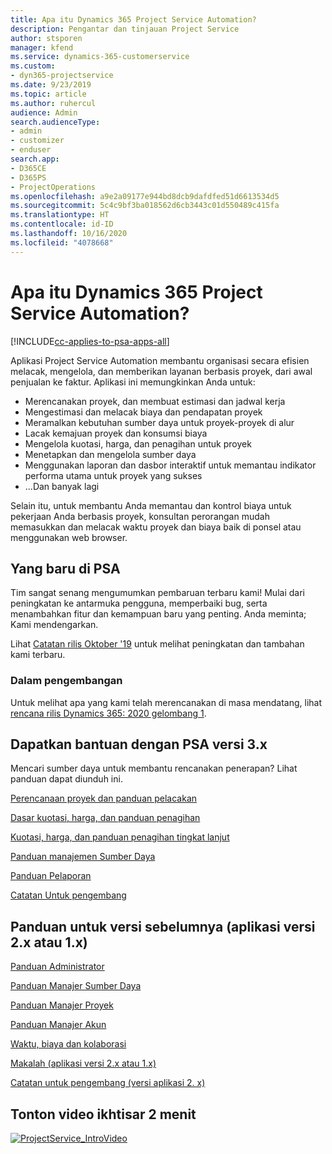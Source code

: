 ```yaml
---
title: Apa itu Dynamics 365 Project Service Automation?
description: Pengantar dan tinjauan Project Service
author: stsporen
manager: kfend
ms.service: dynamics-365-customerservice
ms.custom:
- dyn365-projectservice
ms.date: 9/23/2019
ms.topic: article
ms.author: ruhercul
audience: Admin
search.audienceType:
- admin
- customizer
- enduser
search.app:
- D365CE
- D365PS
- ProjectOperations
ms.openlocfilehash: a9e2a09177e944bd8dcb9dafdfed51d6613534d5
ms.sourcegitcommit: 5c4c9bf3ba018562d6cb3443c01d550489c415fa
ms.translationtype: HT
ms.contentlocale: id-ID
ms.lasthandoff: 10/16/2020
ms.locfileid: "4078668"
---
```

# <a name="what-is-dynamics-365-project-service-automation"></a>Apa itu Dynamics 365 Project Service Automation?

[!INCLUDE[cc-applies-to-psa-apps-all](../includes/cc-applies-to-psa-apps-all.md)]

Aplikasi Project Service Automation membantu organisasi secara efisien melacak, mengelola, dan memberikan layanan berbasis proyek, dari awal penjualan ke faktur. Aplikasi ini memungkinkan Anda untuk:

- Merencanakan proyek, dan membuat estimasi dan jadwal kerja
- Mengestimasi dan melacak biaya dan pendapatan proyek
- Meramalkan kebutuhan sumber daya untuk proyek-proyek di alur
- Lacak kemajuan proyek dan konsumsi biaya
- Mengelola kuotasi, harga, dan penagihan untuk proyek
- Menetapkan dan mengelola sumber daya
- Menggunakan laporan dan dasbor interaktif untuk memantau indikator performa utama untuk proyek yang sukses
- ...Dan banyak lagi

Selain itu, untuk membantu Anda memantau dan kontrol biaya untuk pekerjaan Anda berbasis proyek, konsultan perorangan mudah memasukkan dan melacak waktu proyek dan biaya baik di ponsel atau menggunakan web browser.

## <a name="whats-new-in-psa"></a>Yang baru di PSA
Tim sangat senang mengumumkan pembaruan terbaru kami! Mulai dari peningkatan ke antarmuka pengguna, memperbaiki bug, serta menambahkan fitur dan kemampuan baru yang penting. Anda meminta; Kami mendengarkan.

Lihat [Catatan rilis Oktober '19](https://docs.microsoft.com/dynamics365-release-plan/2019wave2/index) untuk melihat peningkatan dan tambahan kami terbaru.

### <a name="in-development"></a>Dalam pengembangan
Untuk melihat apa yang kami telah merencanakan di masa mendatang, lihat [rencana rilis Dynamics 365: 2020 gelombang 1](https://docs.microsoft.com/dynamics365-release-plan/2020wave1/index).

## <a name="get-help-with-psa-version-3x"></a>Dapatkan bantuan dengan PSA versi 3.x
Mencari sumber daya untuk membantu rencanakan penerapan? Lihat panduan dapat diunduh ini.

 [Perencanaan proyek dan panduan pelacakan](../psa/implementation-guides/project-planning-tracking.md)

 [Dasar kuotasi, harga, dan panduan penagihan](../psa/implementation-guides/begin-quoting-pricing-billing.md)

 [Kuotasi, harga, dan panduan penagihan tingkat lanjut](../psa/implementation-guides/adv-quoting-pricing-billing.md)

 [Panduan manajemen Sumber Daya](../psa/implementation-guides/resource-management-guide.md)

 [Panduan Pelaporan](../psa/implementation-guides/reporting-guide.md)

 [Catatan Untuk pengembang](../psa/developer-guides/overview-dev-notes-v3.x.md)

## <a name="guidance-for-earlier-versions-app-version-2x-or-1x"></a>Panduan untuk versi sebelumnya (aplikasi versi 2.x atau 1.x)
 [Panduan Administrator](../psa/admin-guide.md)

 [Panduan Manajer Sumber Daya](../psa/resource-manager-guide.md)

 [Panduan Manajer Proyek](../psa/project-manager-guide.md)

 [Panduan Manajer Akun](../psa/account-manager-guide.md)

 [Waktu, biaya dan kolaborasi](../psa/time-expense-collaboration-guide.md)

 [Makalah (aplikasi versi 2.x atau 1.x)](../psa/white-papers.md)

 [Catatan untuk pengembang (versi aplikasi 2. x)](../psa/developer-guides/add-custom-qoi-forms-v2.x.md)

 ## <a name="watch-a-2-minute-overview-video"></a>Tonton video ikhtisar 2 menit
 <a name="heroArea"></a> [![ProjectService_IntroVideo](../psa/media/project-service-intro-video.png "ProjectService_IntroVideo")](https://go.microsoft.com/fwlink/p/?LinkId=799457)



